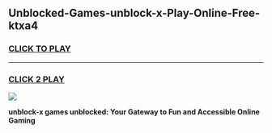 
## Unblocked-Games-unblock-x-Play-Online-Free-ktxa4
<h3>
<a href="https://premium76.site?title=unblock-x&ref=26A">CLICK TO PLAY</a></h3>
<hr>

<h3>
<a href="https://premium76.site?title=unblock-x&ref=26A">CLICK 2 PLAY</a>
  
</h3>

<a href="https://premium76.site?title=unblock-x&ref=26A"><img src="https://clearcache.store/games.png"></a>


**unblock-x games unblocked: Your Gateway to Fun and Accessible Online Gaming**
